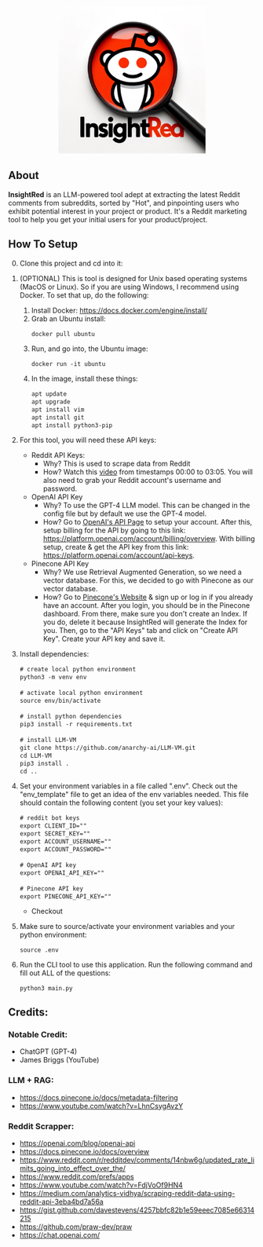 <p align="center">
  <img width="300" src="./assets/logo.png">
</p>

## About

**InsightRed** is an LLM-powered tool adept at extracting the latest Reddit comments from subreddits, sorted by "Hot", and pinpointing users who exhibit potential interest in your project or product. It's a Reddit marketing tool to help you get your initial users for your product/project.

## How To Setup

0. Clone this project and cd into it:

1. (OPTIONAL) This is tool is designed for Unix based operating systems (MacOS or Linux). So if you are using Windows, I recommend using Docker. To set that up, do the following:

   1. Install Docker: https://docs.docker.com/engine/install/
   2. Grab an Ubuntu install:
      ```
      docker pull ubuntu
      ```
   3. Run, and go into, the Ubuntu image:
      ```
      docker run -it ubuntu
      ```
   4. In the image, install these things:
      ```
      apt update
      apt upgrade
      apt install vim
      apt install git
      apt install python3-pip
      ```

2. For this tool, you will need these API keys:

   - Reddit API Keys:
     - Why? This is used to scrape data from Reddit
     - How? Watch this [video](https://www.youtube.com/watch?v=FdjVoOf9HN4) from timestamps 00:00 to 03:05. You will also need to grab your Reddit account's username and password.
   - OpenAI API Key
     - Why? To use the GPT-4 LLM model. This can be changed in the config file but by default we use the GPT-4 model.
     - How? Go to [OpenAI's API Page](https://openai.com/blog/openai-api) to setup your account. After this, setup billing for the API by going to this link: https://platform.openai.com/account/billing/overview. With billing setup, create & get the API key from this link: https://platform.openai.com/account/api-keys.
   - Pinecone API Key
     - Why? We use Retrieval Augmented Generation, so we need a vector database. For this, we decided to go with Pinecone as our vector database.
     - How? Go to [Pinecone's Website](https://www.pinecone.io/) & sign up or log in if you already have an account. After you login, you should be in the Pinecone dashboard. From there, make sure you don't create an Index. If you do, delete it because InsightRed will generate the Index for you. Then, go to the "API Keys" tab and click on "Create API Key". Create your API key and save it.

3. Install dependencies:

   ```
   # create local python environment
   python3 -m venv env

   # activate local python environment
   source env/bin/activate

   # install python dependencies
   pip3 install -r requirements.txt

   # install LLM-VM
   git clone https://github.com/anarchy-ai/LLM-VM.git
   cd LLM-VM
   pip3 install .
   cd ..
   ```

4. Set your environment variables in a file called ".env". Check out the "env_template" file to get an idea of the env variables needed. This file should contain the following content (you set your key values):

   ```
   # reddit bot keys
   export CLIENT_ID=""
   export SECRET_KEY=""
   export ACCOUNT_USERNAME=""
   export ACCOUNT_PASSWORD=""

   # OpenAI API key
   export OPENAI_API_KEY=""

   # Pinecone API key
   export PINECONE_API_KEY=""
   ```

   - Checkout

5. Make sure to source/activate your environment variables and your python environment:

   ```
   source .env
   ```

6. Run the CLI tool to use this application. Run the following command and fill out ALL of the questions:
   ```
   python3 main.py
   ```

## Credits:

### Notable Credit:

- ChatGPT (GPT-4)
- James Briggs (YouTube)

### LLM + RAG:

- https://docs.pinecone.io/docs/metadata-filtering
- https://www.youtube.com/watch?v=LhnCsygAvzY

### Reddit Scrapper:

- https://openai.com/blog/openai-api
- https://docs.pinecone.io/docs/overview
- https://www.reddit.com/r/redditdev/comments/14nbw6g/updated_rate_limits_going_into_effect_over_the/
- https://www.reddit.com/prefs/apps
- https://www.youtube.com/watch?v=FdjVoOf9HN4
- https://medium.com/analytics-vidhya/scraping-reddit-data-using-reddit-api-3eba4bd7a56a
- https://gist.github.com/davestevens/4257bbfc82b1e59eeec7085e66314215
- https://github.com/praw-dev/praw
- https://chat.openai.com/
